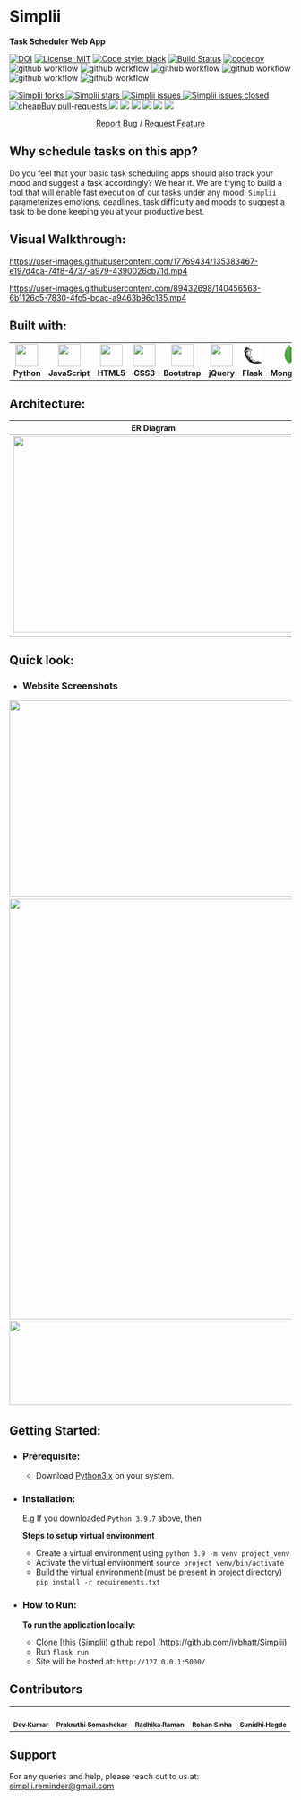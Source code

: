 # Simplii
**Task Scheduler Web App**

[![DOI](https://zenodo.org/badge/404911045.svg)](https://zenodo.org/badge/latestdoi/404911045)
[![License: MIT](https://img.shields.io/badge/License-MIT-yellow.svg)](https://opensource.org/licenses/MIT)
[![Code style: black](https://img.shields.io/badge/code%20style-black-000000.svg)](https://github.com/psf/black)
[![Build Status](https://app.travis-ci.com/UnnatiPrema/Simplii.svg?branch=main)](https://app.travis-ci.com/UnnatiPrema/Simplii)
[![codecov](https://codecov.io/gh/deekay2310/Simplii/branch/main/graph/badge.svg?token=9ZXVRIPHLO)](https://codecov.io/gh/deekay2310/Simplii)
![github workflow](https://github.com/deekay2310/Simplii/actions/workflows/unit_test.yml/badge.svg)
![github workflow](https://github.com/deekay2310/Simplii/actions/workflows/style_checker.yml/badge.svg)
![github workflow](https://github.com/deekay2310/Simplii/actions/workflows/syntax_checker.yml/badge.svg)
![github workflow](https://github.com/deekay2310/Simplii/actions/workflows/python-app.yml/badge.svg)
![github workflow](https://github.com/deekay2310/Simplii/actions/workflows/code_cov.yml/badge.svg)
![github workflow](https://github.com/deekay2310/Simplii/actions/workflows/close_as_a_feature.yml/badge.svg)
<!--Badges-->
<a href="https://github.com/deekay2310/Simplii/fork" target="blank">
<img src="https://img.shields.io/github/forks/deekay2310/Simplii?style=flat-square" alt="Simplii forks"/>
</a>
<a href="https://github.com/deekay2310/Simplii/stargazers" target="blank">
<img src="https://img.shields.io/github/stars/deekay2310/Simplii?style=flat-square" alt="Simplii stars"/>
</a>
<a href="https://github.com/deekay2310/Simplii/issues" target="blank">
<img src="https://img.shields.io/github/issues/deekay2310/Simplii?style=flat-square" alt="Simplii issues"/>
</a>
<a href="https://github.com/deekay2310/Simplii/issues" target="blank">
<img src="https://img.shields.io/github/issues-closed/deekay2310/Simplii" alt="Simplii issues closed"/>
</a>
<a href="https://github.com/deekay2310/Simplii/pulls" target="blank">
<img src="https://img.shields.io/github/issues-pr/deekay2310/Simplii?style=flat-square" alt="cheapBuy pull-requests"/>
</a>
<a href="https://github.com/deekay2310/Simplii/graphs/contributors" alt="Contributors">
<img src="https://img.shields.io/github/contributors/deekay2310/Simplii" /></a>

<a href="https://github.com/deekay2310/Simplii/milestones" alt="milestones">
<img src="https://img.shields.io/github/milestones/all/deekay2310/Simplii" /></a> 

<a href="https://github.com/deekay2310/Simplii/graphs/commit-activity" alt="commit activity">
<img src="https://img.shields.io/github/commit-activity/w/deekay2310/Simplii" /></a> 

<a href="https://github.com/deekay2310/Simplii/discussions" alt="discussion">
<img src="https://img.shields.io/github/discussions/deekay2310/Simplii" /></a> 

<a href="https://img.shields.io/github/repo-size/deekay2310/Simplii" alt="repo size">
<img src="https://img.shields.io/github/repo-size/deekay2310/Simplii" /></a>

<a href="https://img.shields.io/tokei/lines/github/deekay2310/Simplii" alt="total lines">
<img src="https://img.shields.io/tokei/lines/github/deekay2310/Simplii" /></a>
<br>

<p align="center">
    <a href="https://github.com/deekay2310/Simplii/issues/new/choose">Report Bug</a>
    /
    <a href="https://github.com/deekay2310/Simplii/issues/new/choose">Request Feature</a>
</p>

## Why schedule tasks on this app?

Do you feel that your basic task scheduling apps should also track your mood and suggest a task accordingly? We hear it. We are trying to build a tool that will enable fast execution of our tasks under any mood. `Simplii` parameterizes emotions, deadlines, task difficulty and moods to suggest a task to be done keeping you at your productive best.

## Visual Walkthrough:

https://user-images.githubusercontent.com/17769434/135383467-e197d4ca-74f8-4737-a979-4390026cb71d.mp4


https://user-images.githubusercontent.com/89432698/140456563-6b1126c5-7830-4fc5-bcac-a9463b96c135.mp4



## Built with:
<table border = "0px">
  <tr>
<td align="center"><img src="https://cdn.jsdelivr.net/gh/devicons/devicon/icons/python/python-original.svg" width="40" height="40" /><b>Python</b></td>
<td align="center"><img src="https://cdn.jsdelivr.net/gh/devicons/devicon/icons/javascript/javascript-original.svg" width="40" height="40" /><b>JavaScript</b></td>
<td align="center"><img src="https://cdn.jsdelivr.net/gh/devicons/devicon/icons/html5/html5-original.svg" width="40" height="40"/><b>HTML5</b></td>
<td align="center"><img src ="https://cdn.jsdelivr.net/gh/devicons/devicon/icons/css3/css3-original.svg" width="40" height="40"/><b>CSS3</b></td>
<td align="center"><img src ="https://cdn.jsdelivr.net/gh/devicons/devicon/icons/bootstrap/bootstrap-original.svg" width="40" height="40"/><b>Bootstrap</b></td>
<td align="center"><img src ="https://cdn.jsdelivr.net/gh/devicons/devicon/icons/jquery/jquery-original.svg" width="40" height="40"/><b>jQuery</b></td>
<td align="center"><img src ="https://raw.githubusercontent.com/devicons/devicon/v2.14.0/icons/flask/flask-original.svg" width="40" height="40"/><b>Flask</b></td>
<td align="center"><img src ="https://raw.githubusercontent.com/devicons/devicon/v2.14.0/icons/mongodb/mongodb-original.svg" width="40" height="40"/><b>MongoDB</b></td>



    
  </tr>
</table>

## Architecture:

ER Diagram                 |  Application Flowchart
:-------------------------:|:-------------------------:
<img src="https://github.com/ivbhatt/Simplii/blob/main/docs/architectureImages/SE_ERDiagram.png" width="500" height="350" />  | <img src="https://github.com/ivbhatt/Simplii/blob/main/docs/architectureImages/webappFlowchart.png" width="500" height="350" />

## Quick look:

- ### Website Screenshots
<img src="https://github.com/ivbhatt/Simplii/blob/main/docs/Screenshot_Header.PNG" width="1000" height="350" />
<img src="https://github.com/ivbhatt/Simplii/blob/main/docs/Task%20list%20Screenshot.PNG" width="1000" height="750" />
<img src="https://github.com/ivbhatt/Simplii/blob/main/docs/Footer%20Screenshot.PNG" width="1000" height="150" />

## Getting Started: 
- ### Prerequisite:
  - Download [Python3.x](https://www.python.org/downloads/) on your system.

- ### Installation: 
  E.g If you downloaded `Python 3.9.7` above, then
  
  **Steps to setup virtual environment**
  - Create a virtual environment using
    `python 3.9 -m venv project_venv`
  - Activate the virtual environment 
    `source project_venv/bin/activate`
  - Build the virtual environment:(must be present in project directory)
    `pip install -r requirements.txt`
  
- ### How to Run:
    **To run the application locally:**
    - Clone [this (Simplii) github repo] (https://github.com/ivbhatt/Simplii)
    - Run `flask run`
    - Site will be hosted at:
      `http://127.0.0.1:5000/`

## Contributors
<center>
  <table>
    <tr>
        <td align="center"><a href="https://github.com/deekay2310"><img src="https://avatars.githubusercontent.com/u/29257773?v=4" width="100px;" alt=""/><br /><sub><b>Dev Kumar</b></sub></a><br /></td>
      <td align="center"><a href="https://github.com/PrakruthiSomashekar"><img src="https://avatars.githubusercontent.com/u/62984587?v=4" width="100px;" alt=""/><br /><sub><b>Prakruthi Somashekar</b></sub></a></td>
    <td align="center"><a href="https://github.com/radhikaraman20"><img src="https://avatars.githubusercontent.com/u/89432698?s=400&v=4" width="100px;" alt=""/><br /><sub><b>Radhika Raman</b></sub></a><br /></td>
      <td align="center"><a href="https://github.com/RohanSinha96"><img src="https://avatars.githubusercontent.com/u/15325746?v=4" width="100px;" alt=""/><br /><sub><b>Rohan Sinha</b></sub></a><br /></td>
      <td align="center"><a href="https://github.com/SunidhiHegde"><img src="https://avatars.githubusercontent.com/u/62884191?v=4" width="100px;" alt=""/><br /><sub><b>Sunidhi Hegde</b></sub></a><br /></td>
    </tr>
  </table>
</center>

## Support
For any queries and help, please reach out to us at: simplii.reminder@gmail.com

